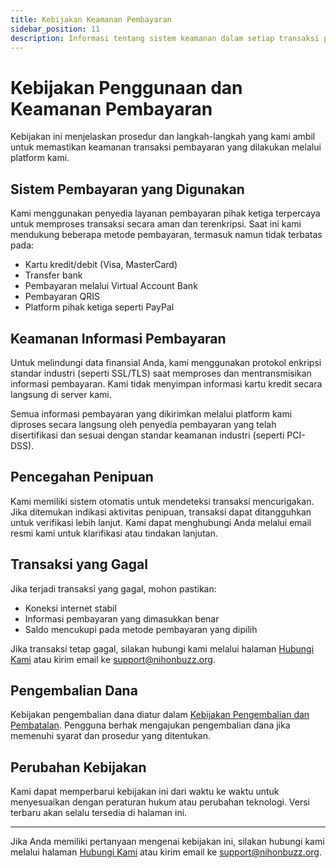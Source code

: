 ```yaml
---
title: Kebijakan Keamanan Pembayaran
sidebar_position: 11
description: Informasi tentang sistem keamanan dalam setiap transaksi pembayaran.
---
```


# Kebijakan Penggunaan dan Keamanan Pembayaran

Kebijakan ini menjelaskan prosedur dan langkah-langkah yang kami ambil untuk memastikan keamanan transaksi pembayaran yang dilakukan melalui platform kami.

## Sistem Pembayaran yang Digunakan

Kami menggunakan penyedia layanan pembayaran pihak ketiga terpercaya untuk memproses transaksi secara aman dan terenkripsi. Saat ini kami mendukung beberapa metode pembayaran, termasuk namun tidak terbatas pada:

- Kartu kredit/debit (Visa, MasterCard)
- Transfer bank
- Pembayaran melalui Virtual Account Bank
- Pembayaran QRIS
- Platform pihak ketiga seperti PayPal

## Keamanan Informasi Pembayaran

Untuk melindungi data finansial Anda, kami menggunakan protokol enkripsi standar industri (seperti SSL/TLS) saat memproses dan mentransmisikan informasi pembayaran. Kami tidak menyimpan informasi kartu kredit secara langsung di server kami.

Semua informasi pembayaran yang dikirimkan melalui platform kami diproses secara langsung oleh penyedia pembayaran yang telah disertifikasi dan sesuai dengan standar keamanan industri (seperti PCI-DSS).

## Pencegahan Penipuan

Kami memiliki sistem otomatis untuk mendeteksi transaksi mencurigakan. Jika ditemukan indikasi aktivitas penipuan, transaksi dapat ditangguhkan untuk verifikasi lebih lanjut. Kami dapat menghubungi Anda melalui email resmi kami untuk klarifikasi atau tindakan lanjutan.

## Transaksi yang Gagal

Jika terjadi transaksi yang gagal, mohon pastikan:

- Koneksi internet stabil
- Informasi pembayaran yang dimasukkan benar
- Saldo mencukupi pada metode pembayaran yang dipilih

Jika transaksi tetap gagal, silakan hubungi kami melalui halaman [Hubungi Kami](/hubungi-kami) atau kirim email ke [support@nihonbuzz.org](mailto:support@nihonbuzz.org).

## Pengembalian Dana

Kebijakan pengembalian dana diatur dalam [Kebijakan Pengembalian dan Pembatalan](/legal/refund-policy). Pengguna berhak mengajukan pengembalian dana jika memenuhi syarat dan prosedur yang ditentukan.

## Perubahan Kebijakan

Kami dapat memperbarui kebijakan ini dari waktu ke waktu untuk menyesuaikan dengan peraturan hukum atau perubahan teknologi. Versi terbaru akan selalu tersedia di halaman ini.

---

Jika Anda memiliki pertanyaan mengenai kebijakan ini, silakan hubungi kami melalui halaman [Hubungi Kami](/hubungi-kami) atau kirim email ke [support@nihonbuzz.org](mailto:support@nihonbuzz.org).
